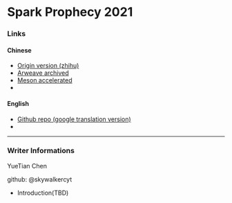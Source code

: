 # Spark Prophecy 2021


### Links

#### Chinese
- [Origin version (zhihu)](https://zhuanlan.zhihu.com/p/376106680)
- [Arweave archived](http://arweave.net/pymGzvlkjkqBuf9MBbgqGDDlrE8HPCEX0jO9fvHkwxI)
- [Meson accelerated](https://coldcdn.com/api/cdn/giq3fm/pymGzvlkjkqBuf9MBbgqGDDlrE8HPCEX0jO9fvHkwxI)
- 

#### English
- [Github repo (google translation version)](https://github.com/SparkProphecy/SparkProphecy/blob/main/prophecy-en-US.md)
- 

---------------

### Writer Informations
YueTian Chen 

github: @skywalkercyt
- Introduction(TBD)


